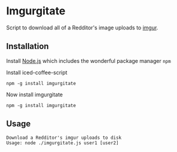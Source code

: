 Imgurgitate
=========

Script to download all of a Redditor's image uploads to [imgur](http://imgur.com).

Installation
----------

Install [Node.js](http://nodejs.org/) which includes the wonderful package manager `npm`

Install iced-coffee-script

    npm -g install imgurgitate

Now install imgurgitate

    npm -g install imgurgitate

Usage
----

    Download a Redditor's imgur uploads to disk
    Usage: node ./imgurgitate.js user1 [user2]

